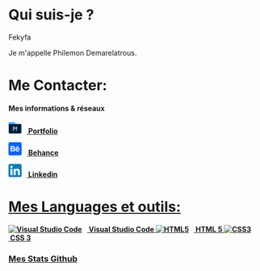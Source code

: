 
<h1>Qui suis-je ?</h1>

<p>Fekyfa</p>

<p>Je m'appelle Philemon Demarelatrous.</p>

<h1> Me Contacter:</h1>

<h4>Mes informations & réseaux<h4>
<a href="https://drive.google.com/drive/folders/1kTi0uwh_8ks48a5p9bjvG0xMaf-EsW6T?usp=sharing"><img alt="Site Web" width="26px" src="portfolio.svg" style="padding-right:10px;"/><span>&nbsp;Portfolio</span>

<a href="https://www.behance.net/fekyfaofficial"><img alt="Behance" width="26px" src="behance.svg" style="padding-right:10px;"/><span>&nbsp;Behance</span>

<a href="https://www.linkedin.com/in/philemon-demarelatrous-4490b7213/"><img alt="Linkedin" width="26px" src="linkedin.svg" style="padding-right:10px;"/><span>&nbsp;Linkedin</span>

<h1>Mes Languages et outils:</h1>


<img alt="Visual Studio Code" width="26px" src="https://cdn.jsdelivr.net/gh/devicons/devicon/icons/vscode/vscode-original.svg" style="padding-right:10px;" /><span>&nbsp;Visual Studio Code</span>
<img alt="HTML5" width="26px" src="https://cdn.jsdelivr.net/gh/devicons/devicon/icons/html5/html5-original.svg" style="padding-right:10px;" /><span>&nbsp;HTML 5</span>
<img alt="CSS3" width="26px" src="https://cdn.jsdelivr.net/gh/devicons/devicon/icons/css3/css3-original.svg" style="padding-right:10px;" /><span>&nbsp;CSS 3</span>


<h3>Mes Stats Github</h3>
